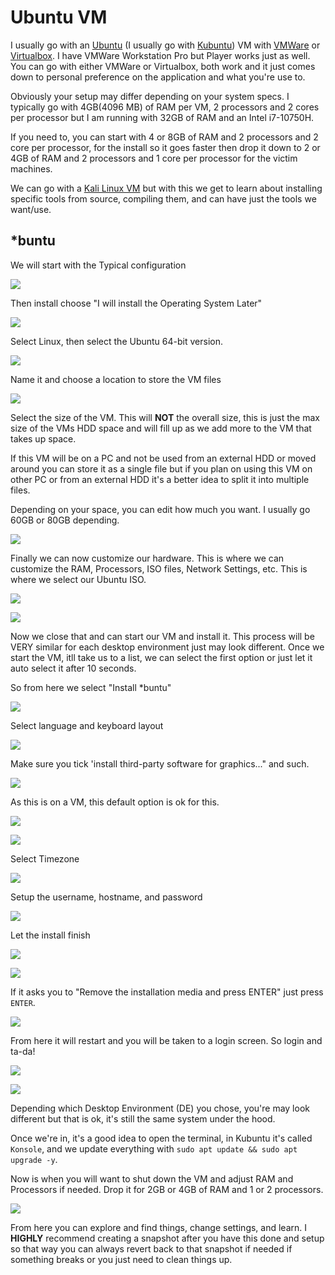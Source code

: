 # Ubuntu VM

I usually go with an [Ubuntu](https://ubuntu.com/) (I usually go with [Kubuntu](https://kubuntu.org/)) VM with [VMWare](https://customerconnect.vmware.com/en/downloads/details?downloadGroup=WKST-PLAYER-1623-NEW\&productId=1039\&rPId=85399) or [Virtualbox](https://www.virtualbox.org/). I have VMWare Workstation Pro but Player works just as well. You can go with either VMWare or Virtualbox, both work and it just comes down to personal preference on the application and what you're use to.

Obviously your setup may differ depending on your system specs. I typically go with 4GB(4096 MB) of RAM per VM, 2 processors and 2 cores per processor but I am running with 32GB of RAM and an Intel i7-10750H.

If you need to, you can start with 4 or 8GB of RAM and 2 processors and 2 core per processor, for the install so it goes faster then drop it down to 2 or 4GB of RAM and 2 processors and 1 core per processor for the victim machines.

We can go with a [Kali Linux VM](https://www.kali.org/get-kali/) but with this we get to learn about installing specific tools from source, compiling them, and can have just the tools we want/use.&#x20;

## \*buntu

We will start with the Typical configuration

![](<../../.gitbook/assets/image (254).png>)

Then install choose "I will install the Operating System Later"

![](<../../.gitbook/assets/image (2) (1) (1) (1) (1) (1) (1) (1) (1) (1) (1).png>)

Select Linux, then select the Ubuntu 64-bit version.

![](<../../.gitbook/assets/image (11) (1) (2).png>)

Name it and choose a location to store the VM files

![](<../../.gitbook/assets/image (398).png>)

Select the size of the VM. This will **NOT** the overall size, this is just the max size of the VMs HDD space and will fill up as we add more to the VM that takes up space.

If this VM will be on a PC and not be used from an external HDD or moved around you can store it as a single file but if you plan on using this VM on other PC or from an external HDD it's a better idea to split it into multiple files.

Depending on your space, you can edit how much you want. I usually go 60GB or 80GB depending.

![](<../../.gitbook/assets/image (400).png>)

Finally we can now customize our hardware. This is where we can customize the RAM, Processors, ISO files, Network Settings, etc. This is where we select our Ubuntu ISO.

![](<../../.gitbook/assets/image (273).png>)

![](<../../.gitbook/assets/image (262).png>)

Now we close that and can start our VM and install it. This process will be VERY similar for each desktop environment just may look different. Once we start the VM, itll take us to a list, we can select the first option or just let it auto select it after 10 seconds.

So from here we select "Install \*buntu"

![](<../../.gitbook/assets/image (401).png>)

Select language and keyboard layout

![](<../../.gitbook/assets/image (270).png>)

Make sure you tick 'install third-party software for graphics..." and such.&#x20;

![](<../../.gitbook/assets/image (453).png>)

As this is on a VM, this default option is ok for this.

![](<../../.gitbook/assets/image (9) (3).png>)

![](<../../.gitbook/assets/image (275).png>)

Select Timezone

![](<../../.gitbook/assets/image (19) (1) (1).png>)

Setup the username, hostname, and password

![](<../../.gitbook/assets/image (408).png>)

Let the install finish

![](<../../.gitbook/assets/image (267).png>)

![](<../../.gitbook/assets/image (26) (1) (1).png>)

If it asks you to "Remove the installation media and press ENTER" just press `ENTER`.

![](<../../.gitbook/assets/image (260).png>)

From here it will restart and you will be taken to a login screen. So login and ta-da!

![](<../../.gitbook/assets/image (257).png>)

![](<../../.gitbook/assets/image (12) (1) (1) (1).png>)

Depending which Desktop Environment (DE) you chose, you're may look different but that is ok, it's still the same system under the hood.

Once we're in, it's a good idea to open the terminal, in Kubuntu it's called `Konsole`, and we update everything with `sudo apt update && sudo apt upgrade -y`.

Now is when you will want to shut down the VM and adjust RAM and Processors if needed. Drop it for 2GB or 4GB of RAM and 1 or 2 processors.

![](<../../.gitbook/assets/image (329).png>)

From here you can explore and find things, change settings, and learn. I **HIGHLY** recommend creating a snapshot after you have this done and setup so that way you can always revert back to that snapshot if needed if something breaks or you just need to clean things up.
